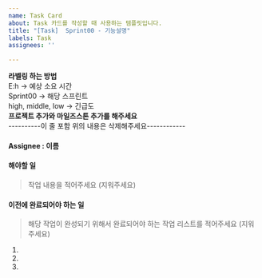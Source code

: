 ```yaml
---
name: Task Card
about: Task 카드를 작성할 때 사용하는 템플릿입니다.
title: "[Task]  Sprint00 - 기능설명"
labels: Task
assignees: ''

---
```


**라벨링 하는 방법**     
E:h -> 예상 소요 시간  
Sprint00 -> 해당 스프린트  
high, middle, low -> 긴급도  
**프로젝트 추가와 마일즈스톤 추가를 해주세요**  
----------이 줄 포함 위의 내용은 삭제해주세요------------

#### Assignee : 이름

#### 해야할 일
>  작업 내용을 적어주세요 (지워주세요)

#### 이전에 완료되어야 하는 일
>  해당 작업이 완성되기 위해서 완료되어야 하는 작업 리스트를 적어주세요 (지워주세요)
1. 
2. 
3.
